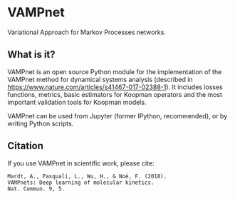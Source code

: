 # VAMPnet
Variational Approach for Markov Processes networks.


## What is it?
VAMPnet is an open source Python module for the implementation of the VAMPnet method for dynamical systems analysis (described in https://www.nature.com/articles/s41467-017-02388-1). It includes losses functions, metrics, basic estimators for Koopman operators and the most important validation tools for Koopman models.

VAMPnet can be used from Jupyter (former IPython, recommended), or by writing Python scripts.


## Citation
If you use VAMPnet in scientific work, please cite:

    Mardt, A., Pasquali, L., Wu, H., & Noé, F. (2018).
    VAMPnets: Deep learning of molecular kinetics.
    Nat. Commun. 9, 5.

